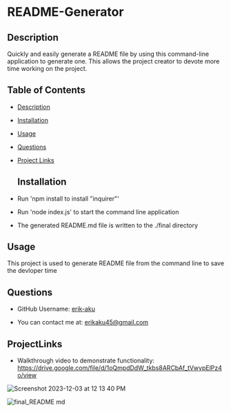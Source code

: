 # README-Generator

## Description

  Quickly and easily generate a README file by using this command-line application to generate one. This allows the project creator to devote more time working on the project.

  ## Table of Contents

- [Description](#description)
- [Installation](#installation)
- [Usage](#usage)
- [Questions](#questions)
- [Project Links](#projectlinks)

  ## Installation

 - Run 'npm install to install "inquirer"'
 - Run 'node index.js' to start the command line application
 - The generated README.md file is written to the ./final directory 

  ## Usage

  This project is used to generate README file from the command line to save the devloper time

  ## Questions
  
  - GitHub Username: [erik-aku](https://github.com/Erik-Aku)

  - You can contact me at: erikaku45@gmail.com

## ProjectLinks

- Walkthrough video to demonstrate functionality: https://drive.google.com/file/d/1oQmpdDdW_tkbs8ARCbAf_tVwypElPz4o/view

![Screenshot 2023-12-03 at 12 13 40 PM](https://github.com/Erik-Aku/README-Generator/assets/92487526/f8262c8b-f22c-4d0f-92e8-2d0671e94afe)


![final_README md](https://github.com/Erik-Aku/README-Generator/assets/92487526/dc50abe1-f2e7-4593-bf56-3ae061de3169)

